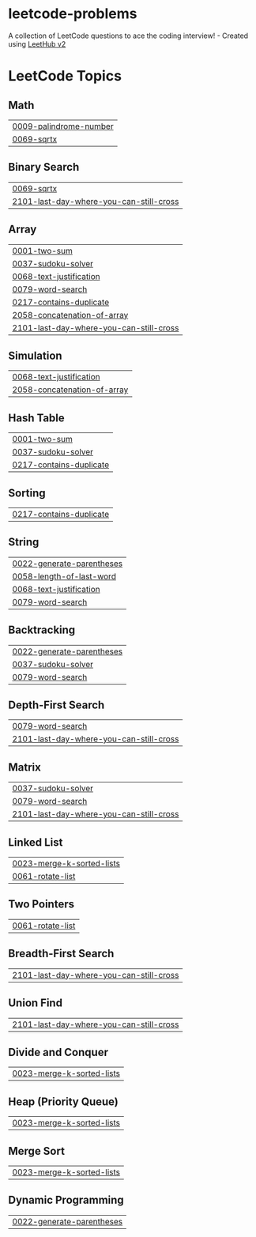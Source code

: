 # leetcode-problems
A collection of LeetCode questions to ace the coding interview! - Created using [LeetHub v2](https://github.com/arunbhardwaj/LeetHub-2.0)

<!---LeetCode Topics Start-->
# LeetCode Topics
## Math
|  |
| ------- |
| [0009-palindrome-number](https://github.com/saran887/leetcode-problems/tree/master/0009-palindrome-number) |
| [0069-sqrtx](https://github.com/saran887/leetcode-problems/tree/master/0069-sqrtx) |
## Binary Search
|  |
| ------- |
| [0069-sqrtx](https://github.com/saran887/leetcode-problems/tree/master/0069-sqrtx) |
| [2101-last-day-where-you-can-still-cross](https://github.com/saran887/leetcode-problems/tree/master/2101-last-day-where-you-can-still-cross) |
## Array
|  |
| ------- |
| [0001-two-sum](https://github.com/saran887/leetcode-problems/tree/master/0001-two-sum) |
| [0037-sudoku-solver](https://github.com/saran887/leetcode-problems/tree/master/0037-sudoku-solver) |
| [0068-text-justification](https://github.com/saran887/leetcode-problems/tree/master/0068-text-justification) |
| [0079-word-search](https://github.com/saran887/leetcode-problems/tree/master/0079-word-search) |
| [0217-contains-duplicate](https://github.com/saran887/leetcode-problems/tree/master/0217-contains-duplicate) |
| [2058-concatenation-of-array](https://github.com/saran887/leetcode-problems/tree/master/2058-concatenation-of-array) |
| [2101-last-day-where-you-can-still-cross](https://github.com/saran887/leetcode-problems/tree/master/2101-last-day-where-you-can-still-cross) |
## Simulation
|  |
| ------- |
| [0068-text-justification](https://github.com/saran887/leetcode-problems/tree/master/0068-text-justification) |
| [2058-concatenation-of-array](https://github.com/saran887/leetcode-problems/tree/master/2058-concatenation-of-array) |
## Hash Table
|  |
| ------- |
| [0001-two-sum](https://github.com/saran887/leetcode-problems/tree/master/0001-two-sum) |
| [0037-sudoku-solver](https://github.com/saran887/leetcode-problems/tree/master/0037-sudoku-solver) |
| [0217-contains-duplicate](https://github.com/saran887/leetcode-problems/tree/master/0217-contains-duplicate) |
## Sorting
|  |
| ------- |
| [0217-contains-duplicate](https://github.com/saran887/leetcode-problems/tree/master/0217-contains-duplicate) |
## String
|  |
| ------- |
| [0022-generate-parentheses](https://github.com/saran887/leetcode-problems/tree/master/0022-generate-parentheses) |
| [0058-length-of-last-word](https://github.com/saran887/leetcode-problems/tree/master/0058-length-of-last-word) |
| [0068-text-justification](https://github.com/saran887/leetcode-problems/tree/master/0068-text-justification) |
| [0079-word-search](https://github.com/saran887/leetcode-problems/tree/master/0079-word-search) |
## Backtracking
|  |
| ------- |
| [0022-generate-parentheses](https://github.com/saran887/leetcode-problems/tree/master/0022-generate-parentheses) |
| [0037-sudoku-solver](https://github.com/saran887/leetcode-problems/tree/master/0037-sudoku-solver) |
| [0079-word-search](https://github.com/saran887/leetcode-problems/tree/master/0079-word-search) |
## Depth-First Search
|  |
| ------- |
| [0079-word-search](https://github.com/saran887/leetcode-problems/tree/master/0079-word-search) |
| [2101-last-day-where-you-can-still-cross](https://github.com/saran887/leetcode-problems/tree/master/2101-last-day-where-you-can-still-cross) |
## Matrix
|  |
| ------- |
| [0037-sudoku-solver](https://github.com/saran887/leetcode-problems/tree/master/0037-sudoku-solver) |
| [0079-word-search](https://github.com/saran887/leetcode-problems/tree/master/0079-word-search) |
| [2101-last-day-where-you-can-still-cross](https://github.com/saran887/leetcode-problems/tree/master/2101-last-day-where-you-can-still-cross) |
## Linked List
|  |
| ------- |
| [0023-merge-k-sorted-lists](https://github.com/saran887/leetcode-problems/tree/master/0023-merge-k-sorted-lists) |
| [0061-rotate-list](https://github.com/saran887/leetcode-problems/tree/master/0061-rotate-list) |
## Two Pointers
|  |
| ------- |
| [0061-rotate-list](https://github.com/saran887/leetcode-problems/tree/master/0061-rotate-list) |
## Breadth-First Search
|  |
| ------- |
| [2101-last-day-where-you-can-still-cross](https://github.com/saran887/leetcode-problems/tree/master/2101-last-day-where-you-can-still-cross) |
## Union Find
|  |
| ------- |
| [2101-last-day-where-you-can-still-cross](https://github.com/saran887/leetcode-problems/tree/master/2101-last-day-where-you-can-still-cross) |
## Divide and Conquer
|  |
| ------- |
| [0023-merge-k-sorted-lists](https://github.com/saran887/leetcode-problems/tree/master/0023-merge-k-sorted-lists) |
## Heap (Priority Queue)
|  |
| ------- |
| [0023-merge-k-sorted-lists](https://github.com/saran887/leetcode-problems/tree/master/0023-merge-k-sorted-lists) |
## Merge Sort
|  |
| ------- |
| [0023-merge-k-sorted-lists](https://github.com/saran887/leetcode-problems/tree/master/0023-merge-k-sorted-lists) |
## Dynamic Programming
|  |
| ------- |
| [0022-generate-parentheses](https://github.com/saran887/leetcode-problems/tree/master/0022-generate-parentheses) |
<!---LeetCode Topics End-->